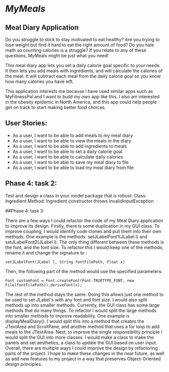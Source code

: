 # *MyMeals*

## Meal Diary Application


Do you struggle to stick to stay motivated to eat healthy? Are you trying to lose weight but find it 
hard to eat the right amount of food? Do you hate math so counting calories is
a struggle? If you relate to any of these questions, MyMeals might be just what you need!

This meal diary app lets you set a daily calorie goal specific to your needs. It then lets you 
add meals with ingredients, and will calculate the calories of the meal. It will subtract each meal
from the daily calorie goal so you know how many calories you have left.

This application interests me because I have used similar apps such as MyFitnessPal and I want to build
my own app like this. I also am interested in the obesity epidemic in North America, and this 
app could help people get on track to start making better food choices.

## User Stories:

- As a user, I want to be able to add meals to my meal diary
- As a user, I want to be able to view the meals in the diary
- As a user, I want to be able to add ingredients to meals
- As a user, I want to be able to set a daily calorie goal
- As a user, I want to be able to calculate daily calories 
- As a user, I want to be able to save my meal diary to file 
- As a user, I want to be able to load my meal diary from file

## Phase 4: task 2: 

Test and design a class in your model package that is robust:
Class: Ingredient
Method: Ingredient constructor throws InvalidInputException

##Phase 4: task 3:

There are a few ways I could refactor the code of my Meal Diary application to improve its design. 
Firstly, there is some duplication in my GUI class. To improve coupling, I would identify code clones and 
pull them into their own methods. One example is the methods: setJLabelFont1(JLabel l) and setJLabelFont2(JLabel l).
The only thing different between these methods is the font, and the font size. To refactor this I would keep
one of the methods, rename it and change the signature to : 

    setJLabelFont(JLabel l, String fontFilePath, Float x)
Then, the following part of the method would use the specified parameters:

    Font customFont = Font.createFont(Font.TRUETYPE_FONT, new File(fontFilePath)).deriveFont(x);

The rest of the method stays the same. Doing this allows just one method to be used to set JLabel's with any font and font size. 
I would also split methods up into smaller methods. Currently, the GUI class has some large methods that do 
many things. To refactor I would split the large methods into smaller methods to improve readability.
One example is displayMealDiary(). I would split this into a method that creates the JTextArea and ScrollPane,
and another method that uses a for loop to add meals to the JTextArea. 
Next, to improve the single responsibility principle I would split the GUI into more classes. I would make 
a class to make the panels and set aesthetics, a class to update the GUI based on user input.
Overall, there are multiple ways I could improve the design by refactoring parts of the project. I hope to 
make these changes in the near future, as well as add new features to my project in a way that preserves Object-Oriented
design principles. 






















